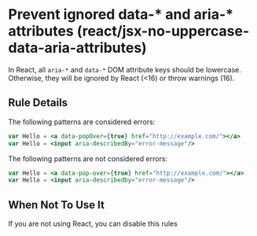 # Prevent ignored data-* and aria-* attributes (react/jsx-no-uppercase-data-aria-attributes)

In React, all `aria-*` and `data-*` DOM attribute keys should be lowercase. Otherwise, they will be ignored by React (<16) or throw warnings (16).

## Rule Details

The following patterns are considered errors:

```jsx
var Hello = <a data-popOver={true} href="http://example.com/"></a>
var Hello = <input aria-describedBy="error-message"/>
```

The following patterns are not considered errors:

```jsx
var Hello = <a data-pop-over={true} href="http://example.com/"></a>
var Hello = <input aria-describedby="error-message"/>
```

## When Not To Use It

If you are not using React, you can disable this rules
